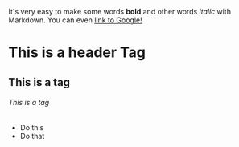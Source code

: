 It's very easy to make some words **bold** and other words *italic* with Markdown.
You can even [link to Google!](http://google.com)

# This is a header Tag
## This is a tag
###### This is a tag
* Do this
* Do that
